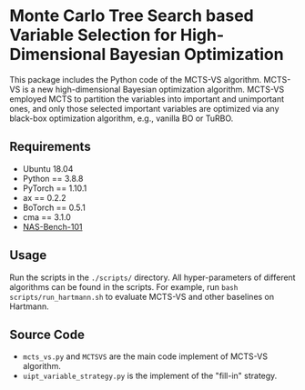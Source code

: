 # Monte Carlo Tree Search based Variable Selection for High-Dimensional Bayesian Optimization

This package includes the Python code of the MCTS-VS algorithm. MCTS-VS is a new high-dimensional Bayesian optimization algorithm. MCTS-VS employed MCTS to partition the variables into important and unimportant ones, and only those selected important variables are optimized via any black-box optimization algorithm, e.g., vanilla BO or TuRBO.

## Requirements

- Ubuntu 18.04
- Python == 3.8.8
- PyTorch == 1.10.1
- ax == 0.2.2
- BoTorch == 0.5.1
- cma == 3.1.0
- [NAS-Bench-101](https://github.com/google-research/nasbench)

## Usage

Run the scripts in the ```./scripts/``` directory. All hyper-parameters of different algorithms can be found in the scripts. For example, run ```bash scripts/run_hartmann.sh``` to evaluate MCTS-VS and other baselines on Hartmann.

## Source Code

- ```mcts_vs.py``` and ```MCTSVS``` are the main code implement of MCTS-VS algorithm.
- ```uipt_variable_strategy.py``` is the implement of the "fill-in" strategy. 

